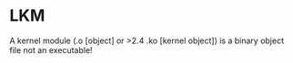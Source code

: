 # LKM

A kernel module (.o [object] or >2.4 .ko [kernel object]) is a binary object file not an executable!
